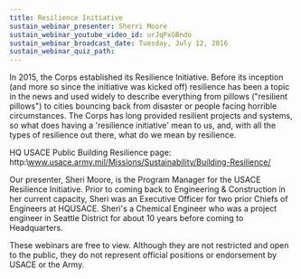 ```yaml
---
title: Resilience Initiative
sustain_webinar_presenter: Sherri Moore
sustain_webinar_youtube_video_id: urJqPxGBndo
sustain_webinar_broadcast_date: Tuesday, July 12, 2016
sustain_webinar_quiz_path:
---
```


In 2015, the Corps established its Resilience Initiative. Before its inception (and more so since the initiative was kicked off) resilience has been a topic in the news and used widely to describe everything from pillows ("resilient pillows") to cities bouncing back from disaster or people facing horrible circumstances. The Corps has long provided resilient projects and systems, so what does having a 'resilience initiative' mean to us, and, with all the types of resilience out there, what do we mean by resilience.

HQ USACE Public Building Resilience page:
http:\\www.usace.army.mil/Missions/Sustainability/Building-Resilience/

Our presenter, Sheri Moore, is the Program Manager for the USACE Resilience Initiative. Prior to coming back to Engineering & Construction in her current capacity, Sheri was an Executive Officer for two prior Chiefs of Engineers at HQUSACE. Sheri's a Chemical Engineer who was a project engineer in Seattle District for about 10 years before coming to Headquarters.

These webinars are free to view. Although they are not restricted and open to the public, they do not represent official positions or endorsement by USACE or the Army.
